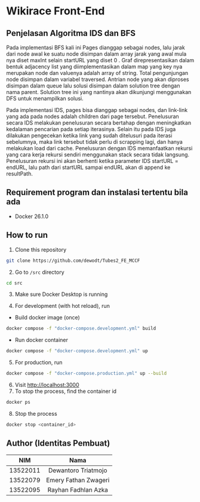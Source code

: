# Wikirace Front-End

## Penjelasan Algoritma IDS dan BFS

Pada implementasi BFS kali ini Pages dianggap sebagai nodes, lalu jarak dari node awal ke suatu node disimpan dalam array jarak yang awal mula nya diset maxInt selain startURL yang diset 0 . Graf direpresentasikan dalam bentuk adjacency list yang diimplementasikan dalam map yang key nya merupakan node dan valuenya adalah array of string. Total pengunjungan node disimpan dalam variabel traversed. Antrian node yang akan diproses disimpan dalam queue lalu solusi disimpan dalam solution tree dengan nama parent. Solution tree ini yang nantinya akan dikunjungi menggunakan DFS untuk menampilkan solusi.

Pada implementasi IDS, pages bisa dianggap sebagai nodes, dan link-link yang ada pada nodes adalah children dari page tersebut. Penelusuran secara IDS melakukan penelusuran secara bertahap dengan meningkatkan kedalaman pencarian pada setiap iterasinya. Selain itu pada IDS juga dilakukan pengecekan ketika link yang sudah ditelusuri pada iterasi sebelumnya, maka link tersebut tidak perlu di scrapping lagi, dan hanya melakukan load dari cache. Penelusuran dengan IDS memanfaatkan rekursi yang cara kerja rekursi sendiri menggunakan stack secara tidak langsung. Penelusuran rekursi ini akan berhenti ketika parameter IDS startURL = endURL, lalu path dari startURL sampai endURL akan di append ke resultPath.

## Requirement program dan instalasi tertentu bila ada

- Docker 26.1.0

## How to run

1. Clone this repository

```bash
git clone https://github.com/dewodt/Tubes2_FE_MCCF
```

2. Go to `/src` directory

```bash
cd src
```

3. Make sure Docker Desktop is running

4. For development (with hot reload), run

- Build docker image (once)

```bash
docker compose -f "docker-compose.development.yml" build
```

- Run docker container

```bash
docker compose -f "docker-compose.development.yml" up
```

5. For production, run

```bash
docker compose -f "docker-compose.production.yml" up --build
```

6. Visit [http://localhost:3000](http://localhost:3000)
7. To stop the process, find the container id

```bash
docker ps
```

8. Stop the process

```bash
docker stop <container_id>
```

## Author (Identitas Pembuat)

|   NIM    |         Nama         |
| :------: | :------------------: |
| 13522011 | Dewantoro Triatmojo  |
| 13522079 | Emery Fathan Zwageri |
| 13522095 | Rayhan Fadhlan Azka  |

